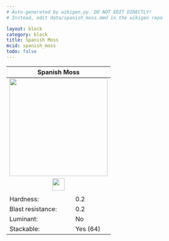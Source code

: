 ```yaml
---
# Auto-generated by wikigen.py. DO NOT EDIT DIRECTLY!
# Instead, edit data/spanish_moss.mmd in the wikigen repo

layout: block
category: block
title: Spanish Moss
mcid: spanish_moss
todo: false
---
```


<table class="block-info"><thead><tr>
<th colspan=2>Spanish Moss</th>
</tr></thead><tbody><tr>
<tr><td colspan=2 style="text-align:center"><img src="/allotment/img/textures/allotment/spanish_moss.png" width="256" height="256" alt="" class="preview-icon"></td></tr>
<tr><td colspan=2 style="text-align:center"><img src="/allotment/img/inventory_textures/allotment/spanish_moss.png" width="32" height="32" alt="" class="inventory-icon"></td></tr>
<tr><td colspan=2 style="text-align:center"><span class="tool-info tool-hoe tool-level-0" title="Breaks faster with a Hoe"></span></td></tr>
<tr><td>Hardness:</td><td>0.2</td></tr>
<tr><td>Blast resistance:</td><td>0.2</td></tr>
<tr><td>Luminant:</td><td>No</td></tr>
<tr><td>Stackable:</td><td>Yes (64)</td></tr>
</tr></tbody></table>

